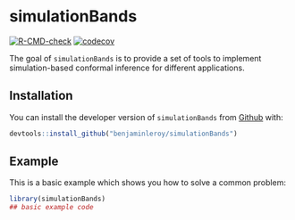 
<!-- README.md is generated from README.Rmd. Please edit that file -->

# simulationBands

<!-- badges: start -->

[![R-CMD-check](https://github.com/benjaminleroy/simulationBands/workflows/R-CMD-check/badge.svg)](https://github.com/benjaminleroy/simulationBands/actions)
[![codecov](https://codecov.io/gh/benjaminleroy/simulationBands/branch/main/graph/badge.svg)](https://codecov.io/gh/benjaminleroy/simulationBands)
<!-- badges: end -->

The goal of `simulationBands` is to provide a set of tools to implement
simulation-based conformal inference for different applications.

## Installation

You can install the developer version of `simulationBands` from
[Github](www.github.com) with:

``` r
devtools::install_github("benjaminleroy/simulationBands")
```

## Example

This is a basic example which shows you how to solve a common problem:

``` r
library(simulationBands)
## basic example code
```
